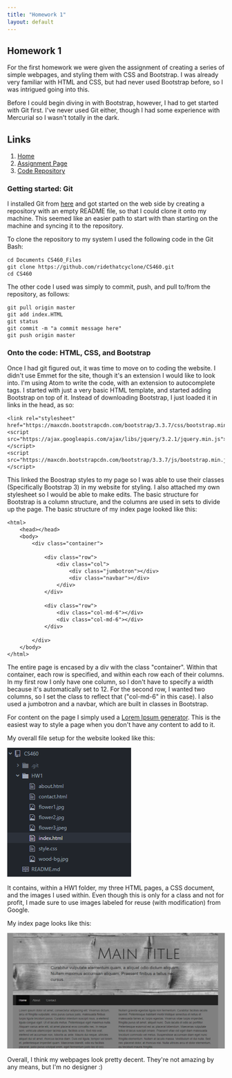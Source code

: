 ```yaml
---
title: "Homework 1"
layout: default
---
```


## Homework 1
For the first homework we were given the assignment of creating a series of simple webpages, and styling them with CSS and Bootstrap. I was already very familiar with HTML and CSS, but had never used Bootstrap before, so I was intrigued going into this.

Before I could begin diving in with Bootstrap, however, I had to get started with Git first. I've never used Git either, though I had some experience with Mercurial so I wasn't totally in the dark.

## Links
1. [Home](https://ridethatcyclone.github.io/)
2. [Assignment Page](http://www.wou.edu/~morses/classes/cs46x/assignments/HW1.html)
3. [Code Repository](https://github.com/ridethatcyclone/CS460/tree/master/HW1)

### Getting started: Git
I installed Git from [here](https://git-scm.com/) and got started on the web side by creating a repository with an empty README file, so that I could clone it onto my machine. This seemed like an easier path to start with than starting on the machine and syncing it to the repository.

To clone the repository to my system I used the following code in the Git Bash:

```
cd Documents CS460_Files
git clone https://github.com/ridethatcyclone/CS460.git
cd CS460
```

The other code I used was simply to commit, push, and pull to/from the repository, as follows:

```
git pull origin master
git add index.HTML
git status
git commit -m "a commit message here"
git push origin master
```

### Onto the code: HTML, CSS, and Bootstrap
Once I had git figured out, it was time to move on to coding the website. I didn't use Emmet for the site, though it's an extension I would like to look into. I'm using Atom to write the code, with an extension to autocomplete tags. I started with just a very basic HTML template, and started adding Bootstrap on top of it. Instead of downloading Bootstrap, I just loaded it in links in the head, as so:

```
<link rel="stylesheet" href="https://maxcdn.bootstrapcdn.com/bootstrap/3.3.7/css/bootstrap.min.css">
<script src="https://ajax.googleapis.com/ajax/libs/jquery/3.2.1/jquery.min.js"></script>
<script src="https://maxcdn.bootstrapcdn.com/bootstrap/3.3.7/js/bootstrap.min.js"></script>
```

This linked the Boostrap styles to my page so I was able to use their classes (Specifically Bootstrap 3) in my website for styling. I also attached my own stylesheet so I would be able to make edits. The basic structure for Bootstrap is a column structure, and the columns are used in sets to divide up the page. The basic structure of my index page looked like this:

```
<html>
    <head></head>
    <body>
        <div class="container">

            <div class="row">
                <div class="col">
                    <div class="jumbotron"></div>
                    <div class="navbar"></div>
                </div>
            </div>

            <div class="row">
                <div class="col-md-6"></div>
                <div class="col-md-6"></div>
            </div>

        </div>
    </body>
</html>
```

The entire page is encased by a div with the class "container". Within that container, each row is specified, and within each row each of their columns. In my first row I only have one column, so I don't have to specify a width because it's automatically set to 12. For the second row, I wanted two columns, so I set the class to reflect that ("col-md-6" in this case). I also used a jumbotron and a navbar, which are built in classes in Bootstrap.

For content on the page I simply used a [Lorem Ipsum generator](http://www.lipsum.com/). This is the easiest way to style a page when you don't have any content to add to it.

My overall file setup for the website looked like this:

![Image of File System](files.PNG)

It contains, within a HW1 folder, my three HTML pages, a CSS document, and the images I used within. Even though this is only for a class and not for profit, I made sure to use images labeled for reuse (with modification) from Google.

My index page looks like this:

![Image of index](index.PNG)

Overall, I think my webpages look pretty decent. They're not amazing by any means, but I'm no designer :)
